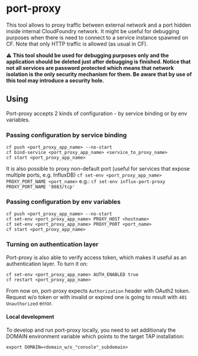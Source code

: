 # port-proxy
This tool allows to proxy traffic between external network and a port hidden inside internal CloudFoundry network. It might be useful for debugging purposes when there is need to connect to a service instance spawned on CF. Note that only HTTP traffic is allowed (as usual in CF).

:warning: **This tool should be used for debugging purposes only and the application should be deleted just after debugging is finished. Notice that not all services are password protected which means that network isolation is the only security mechanism for them. Be aware that by use of this tool may introduce a security hole.**

## Using
Port-proxy accepts 2 kinds of configuration - by service binding or by env variables.

### Passing configuration by service binding

```
cf push <port_proxy_app_name> --no-start
cf bind-service <port_proxy_app_name> <service_to_proxy_name>
cf start <port_proxy_app_name>
```

It is also possible to proxy non-default port (useful for services that expose multiple ports, e.g. InfluxDB)
```cf set-env <port_proxy_app_name> PROXY_PORT_NAME <port_name>```
e.g.:
```cf set-env influx-port-proxy PROXY_PORT_NAME '8083/tcp'```

### Passing configuration by env variables
```
cf push <port_proxy_app_name> --no-start
cf set-env <port_proxy_app_name> PROXY_HOST <hostname>
cf set-env <port_proxy_app_name> PROXY_PORT <port_name>
cf start <port_proxy_app_name>
```

### Turning on authentication layer
Port-proxy is also able to verify access token, which makes it useful as an authentication layer. To turn it on:
```
cf set-env <port_proxy_app_name> AUTH_ENABLED true
cf restart <port_proxy_app_name>
```
From now on, port-proxy expects `Authorization` header with OAuth2 token. Request w/o token or with invalid or expired one is going to result with `401 Unauthorized` error. 

#### Local development
To develop and run port-proxy locally, you need to set additionaly the DOMAIN environment variable which points to the target TAP installation:
```
export DOMAIN=<domain_w/o_"console"_subdomain>
```
